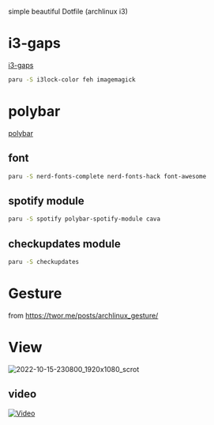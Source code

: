 simple beautiful Dotfile (archlinux i3)

# i3-gaps
[i3-gaps](https://github.com/Airblader/i3)

```bash
paru -S i3lock-color feh imagemagick
```

# polybar
[polybar](https://github.com/polybar/polybar)
## font
```bash
paru -S nerd-fonts-complete nerd-fonts-hack font-awesome
```

## spotify module
```bash
paru -S spotify polybar-spotify-module cava
```

## checkupdates module
```bash
paru -S checkupdates
```
# Gesture

from https://twor.me/posts/archlinux_gesture/

# View

![2022-10-15-230800_1920x1080_scrot](https://user-images.githubusercontent.com/18731946/195996817-500f5419-d272-40ee-9bbd-19a4b707ee86.png)
## video

[![Video](https://i2.hdslb.com/bfs/archive/e19e79aa6e66b827c20766aa53f3b20efe97f035.png)](https://www.bilibili.com/video/BV1Fm4y1w7aD)
